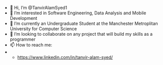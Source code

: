 - 👋 Hi, I’m @TanvirAlamSyed1
- 👀 I’m interested in Software Engineering, Data Analysis and Mobile Development
- 🌱 I’m currently an Undergraduate Student at the Manchester Metroplitan University for Computer Science
- 💞️ I’m looking to collaborate on any project that will build my skills as a programmer
- 📫 How to reach me:
- - https://www.linkedin.com/in/tanvir-alam-syed/

<!---
TanvirAlamSyed1/TanvirAlamSyed1 is a ✨ special ✨ repository because its `README.md` (this file) appears on your GitHub profile.
You can click the Preview link to take a look at your changes.
--->
